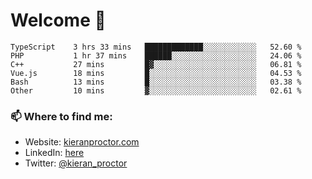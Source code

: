 # Welcome 🦘

<!--START_SECTION:waka-->

```text
TypeScript    3 hrs 33 mins   █████████████░░░░░░░░░░░░   52.60 %
PHP           1 hr 37 mins    ██████░░░░░░░░░░░░░░░░░░░   24.06 %
C++           27 mins         █▓░░░░░░░░░░░░░░░░░░░░░░░   06.81 %
Vue.js        18 mins         █░░░░░░░░░░░░░░░░░░░░░░░░   04.53 %
Bash          13 mins         █░░░░░░░░░░░░░░░░░░░░░░░░   03.38 %
Other         10 mins         ▓░░░░░░░░░░░░░░░░░░░░░░░░   02.61 %
```

<!--END_SECTION:waka-->

### 📫 Where to find me:

-   Website: [kieranproctor.com](https://kieranproctor.com/)
-   LinkedIn: [here](https://www.linkedin.com/in/kieran-proctor-086b5a159/)
-   Twitter: [@kieran_proctor](https://twitter.com/kieran_proctor)
